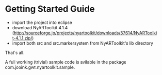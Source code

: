 # Getting Started Guide #


  * import the project into eclipse
  * download NyARToolkit 4.1.4 (http://sourceforge.jp/projects/nyartoolkit/downloads/57614/NyARToolkit-4.1.1.zip/)
  * import both src and src.markersystem from NyARToolkit's lib directory


That's all.

A full working (trivial) sample code is avilable in the package com.jooink.gwt.nyartoolkit.sample.